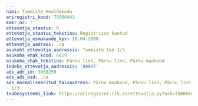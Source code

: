 ```yaml
---
nimi: Tammiste Hooldekodu
ariregistri_kood: 75000443
kmkr_nr: ''
ettevotja_staatus: R
ettevotja_staatus_tekstina: Registrisse kantud
ettevotja_esmakande_kpv: 18.04.2000
ettevotja_aadress: .na
asukoht_ettevotja_aadressis: Tammiste tee 1/3
asukoha_ehak_kood: 6619
asukoha_ehak_tekstina: Pärnu linn, Pärnu linn, Pärnu maakond
indeks_ettevotja_aadressis: '80047'
ads_adr_id: 3068259
ads_ads_oid: .na
ads_normaliseeritud_taisaadress: Pärnu maakond, Pärnu linn, Pärnu linn, Tammiste tee
  1/3
teabesysteemi_link: https://ariregister.rik.ee/ettevotja.py?ark=75000443&ref=rekvisiidid
---
```

